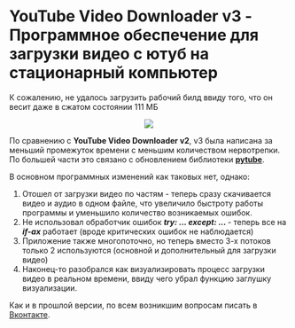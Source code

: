 # YouTube Video Downloader v3 - Программное обеспечение для загрузки видео с ютуб на стационарный компьютер
К сожалению, не удалось загрузить рабочий билд ввиду того, что он весит даже в сжатом состоянии 111 МБ

<div align="center">
 <img src= "https://i.gifer.com/M76J.gif" />
</div>

По сравнению с **YouTube Video Downloader v2**, v3 была написана за меньший промежуток времени с меньшим количеством нервотрепки. По большей части это связано с обновлением библиотеки [**pytube**](https://github.com/pytube/pytube).

В основном программных изменений как таковых нет, однако:
1. Отошел от загрузки видео по частям - теперь сразу скачивается видео и аудио в одном файле, что увеличило быстроту работы программы и уменьшило количество возникаемых ошибок.
2. Не использовал обработчик ошибок **<i>try: ... except: ... </i>**- теперь все на **<i>if-ах</i>** работает (вроде критических ошибок не наблюдается)
3. Приложение также многопоточно, но теперь вместо 3-х потоков только 2 используются (основной и дополнительный для загрузки видео)
4. Наконец-то разобрался как визуализировать процесс загрузки видео в реальном времени, ввиду чего убрал функцию заглушку визуализации.

Как и в прошлой версии, по всем возникшим вопросам писать в [Вконтакте](https://vk.com/kupriyashinnick).
